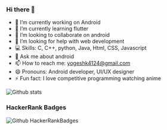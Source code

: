 ### Hi there 👋

- 🔭 I’m currently working on Android
- 🌱 I’m currently learning flutter
- 👯 I’m looking to collaborate on android
- 🤔 I’m looking for help with web development
- 💻 Skills: C, C++, python, Java, Html, CSS, Javascript
- 💬 Ask me about android
- 📫 How to reach me: yogeshk4124@gmail.com
- 😄 Pronouns: Android developer, UI/UX designer
- ⚡ Fun fact: I love competitive programming watching anime

![Github  stats](https://github-readme-stats.vercel.app/api?username=yogeshk4124&show_icons=true&hide_border=false&theme=dracula)

### HackerRank Badges
![Github  HackerRankBadges](https://raw.githubusercontent.com/Yogeshk4124/Yogeshk4124/master/HRBadges.png)
